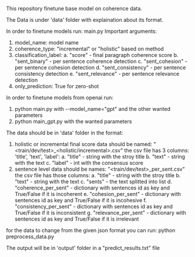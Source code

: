 This repository finetune base model on coherence data.

The Data is under 'data' folder with explaination about its format. 

In order to finetune models run: main.py
Important arguments: 
1. model_name: model name
2. coherence_type: "incremental" or "holistic" based on method
3. classification_label: 
    a. "score" - final paragraph coherence score
    b. "sent_binary" - per sentence coherence detection 
    c. "sent_cohesion" - per sentence cohesion detection
    d. "sent_consistency" - per sentence consistency detection
    e. "sent_relevance" - per sentence relevance detection
4. only_prediction: True for zero-shot

In order to finetune models from openai run: 
1. python main.py with --model_name="gpt" and the other wanted parameters
2. python main_gpt.py with the wanted parameters

The data should be in 'data' folder in the format: 
1. holistic or incremental final score data should be named: "<train/dev/test>_<holistic/incremental>.csv"
the csv file has 3 columns: 'title', 'text', 'label':
    a. "title" - string with the stroy title 
    b. "text" - string with the text
    c. "label" - int with the consensus score
2. sentence level data should be names: "<train/dev/test>_per_sent.csv"
the csv file has those columns: 
    a. "title" - string with the stroy title 
    b. "text" - string with the text
    c. "sents" - the text splitted into list 
    d. "coherence_per_sent" - dictionary with sentences id as key and True/False if it is incoherent 
    e. "cohesion_per_sent" - dictionary with sentences id as key and True/False if it is incohesive
    f. "consistency_per_sent" - dictionary with sentences id as key and True/False if it is inconsistent
    g. "relevance_per_sent" - dictionary with sentences id as key and True/False if it is irrelevant

for the data to change from the given json format you can run: 
python preprocess_data.py 

The output will be in 'output' folder in a "predict_results.txt" file 

